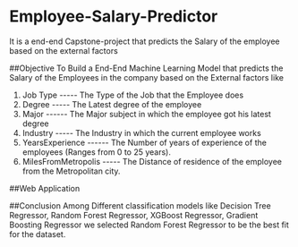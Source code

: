 # Employee-Salary-Predictor
It is a end-end Capstone-project that predicts the Salary of the employee based on the external factors

##Objective
To Build a End-End Machine Learning Model that predicts the Salary of the Employees in the company based on the External factors like

1. Job Type ----- The Type of the Job that the Employee does
2. Degree ----- The Latest degree of the employee
3. Major ------ The Major subject in which the employee got his latest degree
4. Industry ----- The Industry in which the current employee works
5. YearsExperience ------ The Number of years of experience of the employees (Ranges from 0 to 25 years).
6. MilesFromMetropolis ----- The Distance of residence of the employee from the Metropolitan city.

##Web Application



##Conclusion
Among Different classification models like Decision Tree Regressor, Random Forest Regressor, XGBoost Regressor, Gradient Boosting Regressor we selected Random Forest Regressor to be the best fit for the dataset.
